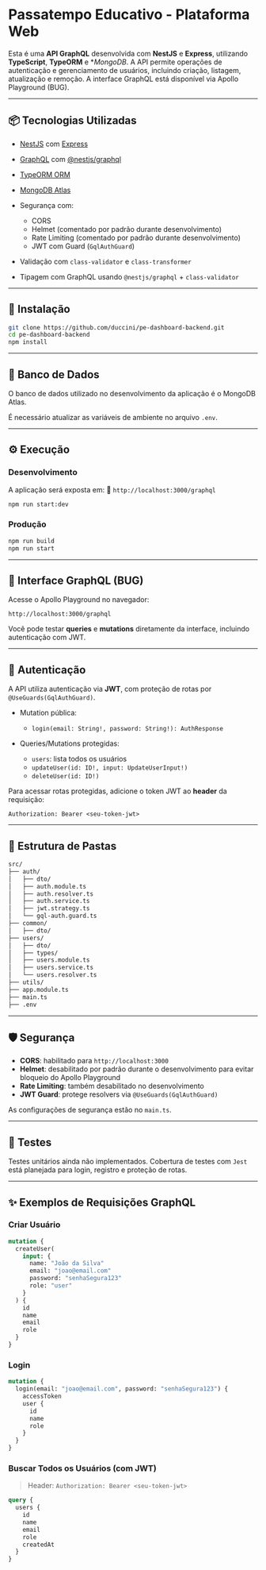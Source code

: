 # Passatempo Educativo - Plataforma Web

Esta é uma **API GraphQL** desenvolvida com **NestJS** e **Express**, utilizando **TypeScript**, **TypeORM** e \*_MongoDB_. A API permite operações de autenticação e gerenciamento de usuários, incluindo criação, listagem, atualização e remoção. A interface GraphQL está disponível via Apollo Playground (BUG).

---

## 📦 Tecnologias Utilizadas

- [NestJS](https://nestjs.com/) com [Express](https://expressjs.com/)
- [GraphQL](https://graphql.org/) com [@nestjs/graphql](https://docs.nestjs.com/graphql/quick-start)
- [TypeORM ORM](https://typeorm.io/)
- [MongoDB Atlas](https://www.mongodb.com/)
- Segurança com:

  - CORS
  - Helmet (comentado por padrão durante desenvolvimento)
  - Rate Limiting (comentado por padrão durante desenvolvimento)
  - JWT com Guard (`GqlAuthGuard`)

- Validação com `class-validator` e `class-transformer`
- Tipagem com GraphQL usando `@nestjs/graphql` + `class-validator`

---

## 🚀 Instalação

```bash
git clone https://github.com/duccini/pe-dashboard-backend.git
cd pe-dashboard-backend
npm install
```

---

## 📃️ Banco de Dados

O banco de dados utilizado no desenvolvimento da aplicação é o MongoDB Atlas.

É necessário atualizar as variáveis de ambiente no arquivo `.env`.

---

## ⚙️ Execução

### Desenvolvimento

A aplicação será exposta em:
📍 `http://localhost:3000/graphql`

```bash
npm run start:dev
```

### Produção

```bash
npm run build
npm run start
```

---

## 📘 Interface GraphQL (BUG)

Acesse o Apollo Playground no navegador:

```
http://localhost:3000/graphql
```

Você pode testar **queries** e **mutations** diretamente da interface, incluindo autenticação com JWT.

---

## 🔐 Autenticação

A API utiliza autenticação via **JWT**, com proteção de rotas por `@UseGuards(GqlAuthGuard)`.

- Mutation pública:

  - `login(email: String!, password: String!): AuthResponse`

- Queries/Mutations protegidas:

  - `users`: lista todos os usuários
  - `updateUser(id: ID!, input: UpdateUserInput!)`
  - `deleteUser(id: ID!)`

Para acessar rotas protegidas, adicione o token JWT ao **header** da requisição:

```
Authorization: Bearer <seu-token-jwt>
```

---

## 📂 Estrutura de Pastas

```txt
src/
├── auth/
│   ├── dto/
│   ├── auth.module.ts
│   ├── auth.resolver.ts
│   ├── auth.service.ts
│   ├── jwt.strategy.ts
│   └── gql-auth.guard.ts
├── common/
│   ├── dto/
├── users/
│   ├── dto/
│   ├── types/
│   ├── users.module.ts
│   ├── users.service.ts
│   └── users.resolver.ts
├── utils/
├── app.module.ts
├── main.ts
├── .env
```

---

## 🛡️ Segurança

- **CORS**: habilitado para `http://localhost:3000`
- **Helmet**: desabilitado por padrão durante o desenvolvimento para evitar bloqueio do Apollo Playground
- **Rate Limiting**: também desabilitado no desenvolvimento
- **JWT Guard**: protege resolvers via `@UseGuards(GqlAuthGuard)`

As configurações de segurança estão no `main.ts`.

---

## 🥪 Testes

Testes unitários ainda não implementados.
Cobertura de testes com `Jest` está planejada para login, registro e proteção de rotas.

---

## ✨ Exemplos de Requisições GraphQL

### Criar Usuário

```graphql
mutation {
  createUser(
    input: {
      name: "João da Silva"
      email: "joao@email.com"
      password: "senhaSegura123"
      role: "user"
    }
  ) {
    id
    name
    email
    role
  }
}
```

### Login

```graphql
mutation {
  login(email: "joao@email.com", password: "senhaSegura123") {
    accessToken
    user {
      id
      name
      role
    }
  }
}
```

### Buscar Todos os Usuários (com JWT)

> Header:
> `Authorization: Bearer <seu-token-jwt>`

```graphql
query {
  users {
    id
    name
    email
    role
    createdAt
  }
}
```
